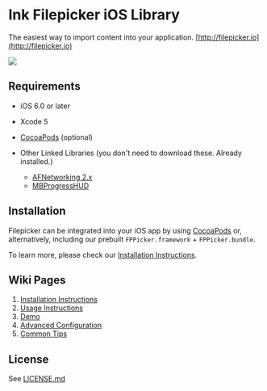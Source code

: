 # Ink Filepicker iOS Library


The easiest way to import content into your application.
[http://filepicker.io](http://filepicker.io)

<img src="https://github.com/Ink/ios-picker/raw/develop/Docs/filepicker_ios.png" class="center">

## Requirements

  - iOS 6.0 or later
  - Xcode 5
  - [CocoaPods](http://cocoapods.org) (optional)

  - Other Linked Libraries (you don't need to download these. Already installed.)
    - [AFNetworking 2.x](https://github.com/AFNetworking/AFNetworking/)
    - [MBProgressHUD](https://github.com/jdg/MBProgressHUD)

## Installation

  Filepicker can be integrated into your iOS app by using [CocoaPods](http://cocoapods.org/) or, alternatively, including our prebuilt `FPPicker.framework` + `FPPicker.bundle`.

  To learn more, please check our [Installation Instructions](https://github.com/Ink/ios-picker/wiki/1.-Installation).

## Wiki Pages

  1. [Installation Instructions](https://github.com/Ink/ios-picker/wiki/1.-Installation)
  2. [Usage Instructions](https://github.com/Ink/ios-picker/wiki/2.-Usage-instructions)
  3. [Demo](https://github.com/Ink/ios-picker/wiki/3.-Demo)
  4. [Advanced Configuration](https://github.com/Ink/ios-picker/wiki/4.-Advanced-Configuration)
  5. [Common Tips](https://github.com/Ink/ios-picker/wiki/5.-Common-Tips)

## License

See [LICENSE.md](https://github.com/Ink/ios-picker/blob/develop/LICENSE.md)
